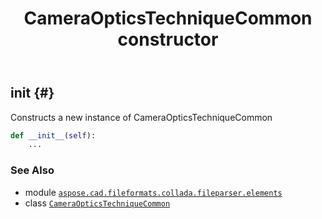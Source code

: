 ﻿---
title: CameraOpticsTechniqueCommon constructor
second_title: Aspose.CAD for Python via .NET API References
description: 
type: docs
weight: 10
url: /aspose.cad.fileformats.collada.fileparser.elements/cameraopticstechniquecommon/__init__/
is_root: false
---

## __init__ {#}

Constructs a new instance of CameraOpticsTechniqueCommon



```python
def __init__(self):
    ...
```





### See Also
* module [`aspose.cad.fileformats.collada.fileparser.elements`](../../)
* class [`CameraOpticsTechniqueCommon`](/cad/python-net/aspose.cad.fileformats.collada.fileparser.elements/cameraopticstechniquecommon)
